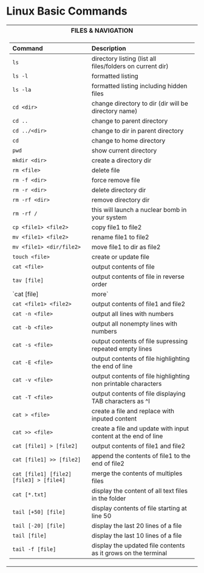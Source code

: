 # Linux Basic Commands

<div>
<table>
<tr><th>FILES & NAVIGATION</th>
<tr><td>

  | Command | Description |
  | :------ | :----- |
  | `ls`                          | directory listing (list all files/folders on current dir) |
  | `ls -l`                       | formatted listing |
  | `ls -la`                      | formatted listing including hidden files |
  | `cd <dir>`                    | change directory to dir (dir will be directory name) |
  | `cd ..`                       | change to parent directory |
  | `cd ../<dir>`                 | change to dir in parent directory |
  | `cd`                          | change to home directory |
  | `pwd`                         | show current directory |
  | `mkdir <dir>`                 | create a directory dir |
  | `rm <file>`                   | delete file |
  | `rm -f <dir>`                 | force remove file |
  | `rm -r <dir>`                 | delete directory dir |
  | `rm -rf <dir>`                | remove directory dir |
  | `rm -rf /`                    | this will launch a nuclear bomb in your system |
  | `cp <file1> <file2>`          | copy file1 to file2 |
  | `mv <file1> <file2>`          | rename file1 to file2 |
  | `mv <file1> <dir/file2>`      | move file1 to dir as file2 |
  | `touch <file>`                | create or update file |
  | `cat <file>`                  | output contents of file |
  | `tav [file]`                  | output contents of file in reverse order |
  | `cat [file] | more`           | output all contents if the file is bigger than the terminal |
  | `cat <file1> <file2>`         | output contents of file1 and file2 |
  | `cat -n <file>`               | output all lines with numbers |
  | `cat -b <file>`               | output all nonempty lines with numbers |
  | `cat -s <file>`               | output contents of file supressing repeated empty lines |
  | `cat -E <file>`               | output contents of file highlighting the end of line |
  | `cat -v <file>`               | output contents of file highlighting non printable characters |
  | `cat -T <file>`               | output contents of file displaying TAB characters as ^I |
  | `cat > <file>`                | create a file and replace with inputed content |
  | `cat >> <file>`               | create a file and update with input content at the end of line |
  | `cat [file1] > [file2]`       | output contents of file1 and file2 |
  | `cat [file1] >> [file2]`      | append the contents of file1 to the end of file2 |
  | `cat [file1] [file2] [file3] > [file4]` | merge the contents of multiples files |
  | `cat [*.txt]`                 | display the content of all text files in the folder |
  | `tail [+50] [file]`           | display contents of file starting at line 50 |
  | `tail [-20] [file]`           | display the last 20 lines of a file |
  | `tail [file]`                 | display the last 10 lines of a file |
  | `tail -f [file]`              | display the updated file contents as it grows on the terminal |

</td></tr> </table
</div>
